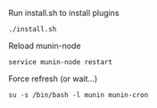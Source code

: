 Run install.sh to install plugins

    ./install.sh

Reload munin-node

    service munin-node restart

Force refresh (or wait...)

    su -s /bin/bash -l munin munin-cron
